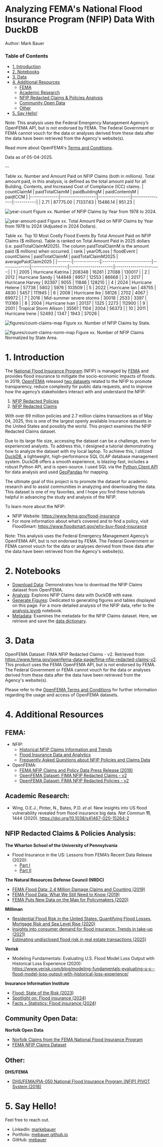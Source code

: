 # Analyzing FEMA's National Flood Insurance Program (NFIP) Data With DuckDB
Author: Mark Bauer

### Table of Contents
* [1. Introduction](#1-Introduction)  
* [2. Notebooks](#2-Notebooks)  
* [3. Data](#3-Data)  
* [4. Additional Resources](#4-Additional-Resources) 
    * [FEMA](#FEMA) 
    * [Academic Research](#Academic-Research) 
    * [NFIP Redacted Claims & Policies Analysis](#NFIP-Redacted-Claims--Policies-Analysis) 
    * [Community Open Data](#Community-Open-Data)
    * [Other](#Other)
* [5. Say Hello!](#5-Say-Hello)  

Note: This analysis uses the Federal Emergency Management Agency’s OpenFEMA API, but is not endorsed by FEMA. The Federal Government or FEMA cannot vouch for the data or analyses derived from these data after the data have been retrieved from the Agency's website(s).

Read more about OpenFEMA's [Terms and Conditions](https://www.fema.gov/about/openfema/terms-conditions).

Data as of 05-04-2025.

-- 

Table xx. Number and Amount Paid on NFIP Claims (both in millions). Total amount paid, in this analysis, is defined as the total amount paid for all Building, Contents, and Increased Cost of Compliance (ICC) claims.
|   countClaimM |   paidTotalClaimM |   paidBuildingM |   paidContentsM |   paidICCM |
|--------------:|------------------:|----------------:|----------------:|-----------:|
|          2.71 |          87775.00 |        71337.63 |        15486.14 |     951.23 |




![year-count](figures/year-count.png)
Figure xx. Number of NFIP Claims by Year from 1978 to 2024.

![year-amount-paid](figures/year-amount-paid.png)
Figure xx. Total Amount Paid on NFIP Claims by Year from 1978 to 2024 (Adjusted in 2024 Dollars).


Table xx. Top 10 Most Costly Flood Events By Total Amount Paid on NFIP Claims ($ millions). Table is ranked on Total Amount Paid in 2025 dollars (i.e. paidTotalClaimM2025). The column paidTotalClaimM is the amount paid ($ millions) when occurred.
|   rank |   yearOfLoss | floodEvent               |   countClaims |   paidTotalClaimM |   paidTotalClaimM2025 |   averagePaidClaim2025 |
|-------:|-------------:|:-------------------------|--------------:|------------------:|----------------------:|-----------------------:|
|      1 |         2005 | Hurricane Katrina        |        208348 |             16261 |                 27088 |                 130017 |
|      2 |         2012 | Hurricane Sandy          |        144848 |              8957 |                 12553 |                  86668 |
|      3 |         2017 | Hurricane Harvey         |         92397 |              9055 |                 11846 |                 128210 |
|      4 |         2024 | Hurricane Helene         |         57738 |              5802 |                  5976 |                 103509 |
|      5 |         2022 | Hurricane Ian            |         48755 |              4830 |                  5457 |                 111945 |
|      6 |         2008 | Hurricane Ike            |         58126 |              2702 |                  4067 |                  69972 |
|      7 |         2016 | Mid-summer severe storms |         30018 |              2533 |                  3397 |                 113169 |
|      8 |         2004 | Hurricane Ivan           |         20137 |              1325 |                  2273 |                 112900 |
|      9 |         2001 | Tropical Storm Allison   |         35561 |              1104 |                  2004 |                  56373 |
|     10 |         2011 | Hurricane Irene          |         52493 |              1347 |                  1943 |                  37026 |



![figures/count-claims-map](figures/count-claims-map.png)
Figure xx. Number of NFIP Claims by State.

![figures/count-claims-norm-map](figures/count-claims-norm-map.png)
Figure xx. Number of NFIP Claims Normalized by State Area.

# 1. Introduction
The [National Flood Insurance Program](https://www.fema.gov/flood-insurance) (NFIP) is managed by [FEMA](https://www.fema.gov/) and provides flood insurance to mitigate the socio-economic impacts of floods. In 2019, [OpenFEMA](https://www.fema.gov/about/reports-and-data/openfema) released [two datasets](https://www.fema.gov/press-release/20230425/fema-publishes-nfip-claims-and-policy-data) related to the NFIP to promote transparency, reduce complexity for public data requests, and to improve how the agency’s stakeholders interact with and understand the NFIP:
1) [NFIP Redacted Policies](https://www.fema.gov/openfema-data-page/fima-nfip-redacted-policies-v2)
2) [NFIP Redacted Claims](https://www.fema.gov/openfema-data-page/fima-nfip-redacted-claims-v2)

With over 69 million policies and 2.7 million claims transactions as of May 04, 2025, this is one of the largest openly available insurance datasets in the United States and possibly the world. This project examines the NFIP Redacted Claims dataset.

Due to its large file size, accessing the dataset can be a challenge, even for experienced analysts. To address this, I designed a tutorial demonstrating how to analyze the dataset with my local laptop. To achieve this, I utilized [DuckDB](https://duckdb.org/), a lightweight, high-performance SQL OLAP database management system. DuckDB offers a smooth experience, is blazing-fast, includes a robust Python API, and is open-source. I used SQL via the [Python Client API](https://duckdb.org/docs/api/python/overview.html) for data analysis and used [GeoPandas](https://geopandas.org/en/stable/) for mapping.

The ultimate goal of this project is to promote the dataset for academic research and to assist communities in analyzing and downloading the data. This dataset is one of my favorites, and I hope you find these tutorials helpful in advancing the study and analysis of the NFIP.

To learn more about the NFIP:
- NFIP Website: https://www.fema.gov/flood-insurance
- For more information about what’s covered and to find a policy, visit FloodSmart: https://www.floodsmart.gov/why-buy-flood-insurance

Note: This analysis uses the Federal Emergency Management Agency’s OpenFEMA API, but is not endorsed by FEMA. The Federal Government or FEMA cannot vouch for the data or analyses derived from these data after the data have been retrieved from the Agency's website(s).

# 2. Notebooks
- [Download Data](https://github.com/mebauer/duckdb-fema-nfip/blob/main/download-data.ipynb): Demonstrates how to download the NFIP Claims dataset from OpenFEMA.
- [Analysis](https://github.com/mebauer/duckdb-fema-nfip/blob/main/analysis.ipynb): Explores NFIP Claims data with DuckDB with ease.
- [Generate Figures](https://github.com/mebauer/duckdb-fema-nfip/blob/main/figures.ipynb): Dedicated to generating figures and tables displayed on this page. For a more detailed analysis of the NFIP data, refer to the [analysis.ipynb](https://github.com/mebauer/duckdb-fema-nfip/blob/main/analysis.ipynb) notebook.
- [Metadata](https://github.com/mebauer/duckdb-fema-nfip/blob/main/metadata.ipynb): Examines the metadata for the NFIP Claims dataset. Here, we retrieve and save the [data dictionary](https://github.com/mebauer/duckdb-fema-nfip/blob/main/data-dictionary.csv).

# 3. Data 
OpenFEMA Dataset: FIMA NFIP Redacted Claims - v2. Retrieved from https://www.fema.gov/openfema-data-page/fima-nfip-redacted-claims-v2. This product uses the FEMA OpenFEMA API, but is not endorsed by FEMA. The Federal Government or FEMA cannot vouch for the data or analyses derived from these data after the data have been retrieved from the Agency's website(s).

Please refer to the [OpenFEMA Terms and Conditions](https://www.fema.gov/about/openfema/terms-conditions) for further information regarding the usage and access of OpenFEMA datasets.

# 4. Additional Resources
## FEMA:
- NFIP:
    - [Historical NFIP Claims Information and Trends](https://www.floodsmart.gov/historical-nfip-claims-information-and-trends?map=countries/us/us-all&region=us&miny=all&maxy=all&county=&gtype=country)
    - [Flood Insurance Data and Analytics](https://nfipservices.floodsmart.gov/reports-flood-insurance-data)
    - [Frequently Asked Questions about NFIP Policies and Claims Data](https://nfipservices.floodsmart.gov/frequently-asked-questions-about-nfip-policies-and-claims-data)
- OpenFEMA:
    - [FEMA NFIP Claims and Policy Data Press Release (2019)](https://www.fema.gov/press-release/20230425/fema-publishes-nfip-claims-and-policy-data)
    - [OpenFEMA Dataset: FIMA NFIP Redacted Claims - v2](https://www.fema.gov/openfema-data-page/fima-nfip-redacted-claims-v2)
    - [OpenFEMA Dataset: FIMA NFIP Redacted Policies - v2](https://www.fema.gov/openfema-data-page/fima-nfip-redacted-policies-v2)
    
## Academic Research:
- Wing, O.E.J., Pinter, N., Bates, P.D. *et al*. New insights into US flood vulnerability revealed from flood insurance big data. *Nat Commun* **11**, 1444 (2020). https://doi.org/10.1038/s41467-020-15264-2

## NFIP Redacted Claims & Policies Analysis:
**The Wharton School of the University of Pennsylvania**  
- Flood Insurance in the US: Lessons from FEMA’s Recent Data Release (2020):
    - [Part I](https://esg.wharton.upenn.edu/news/flood-insurance-in-the-us-lessons-from-femas-recent-data-release-part-i/)
    - [Part II](https://esg.wharton.upenn.edu/climate-center/flood-insurance-in-the-us-lessons-from-femas-recent-data-release-part-ii/)
    
**The Natural Resources Defense Council (NRDC)**  
- [FEMA Flood Data: 2.4 Million Damage Claims and Counting (2019)](https://www.nrdc.org/bio/anna-weber/fema-flood-data-24-million-damage-claims-and-counting)
- [FEMA Flood Data: What We Still Need to Know (2019)](https://www.nrdc.org/bio/anna-weber/fema-flood-data-what-we-still-need-know)
- [FEMA Puts New Data on the Map for Policymakers (2020)](https://www.huduser.gov/portal/periodicals/cityscpe/vol22num1/ch10.pdf)

**Milliman**
- [Residential Flood Risk in the United States: Quantifying Flood Losses, Mortgage Risk and Sea Level Rise (2020)](https://www.soa.org/globalassets/assets/files/resources/research-report/2020/soa-flood-report.pdf)
- [Insights into consumer demand for flood insurance: Trends in take-up (2021)](https://www.milliman.com/en/insight/insights-into-consumer-demand-for-flood-insurance-trends-in-take-up)
- [Estimating undisclosed flood risk in real estate transactions (2025)](https://edge.sitecorecloud.io/millimaninc5660-milliman6442-prod27d5-0001/media/Milliman/PDFs/2025-Articles/1-13-25_NRDC_Estimating-Undisclosed-Flood-Risk.pdf)

**Verisk**
- Modeling Fundamentals: Evaluating U.S. Flood Model Loss Output with Historical Loss Experience (2020): https://www.verisk.com/blog/modeling-fundamentals-evaluating-u-s--flood-model-loss-output-with-historical-loss-experience/

**Insurance Information Institute**
- [Flood: State of the Risk (2023)](https://www.iii.org/article/flood-state-of-the-risk)
- [Spotlight on: Flood insurance (2024)](https://www.iii.org/article/spotlight-on-flood-insurance)
- [Facts + Statistics: Flood insurance (2024)](https://www.iii.org/fact-statistic/facts-statistics-flood-insurance)
    
## Community Open Data:
**Norfolk Open Data**  
- [Norfolk Claims from the FEMA National Flood Insurance Program](https://data.norfolk.gov/stories/s/FEMA-National-Flood-Insurance-Program-Redacted-Cla/gi5t-nkzw/)
- [FEMA NFIP Claims Dataset](https://data.norfolk.gov/Government/FEMA-NFIP-Claims/suf7-r643/about_data)

## Other:
**DHS/FEMA**    
- [DHS/FEMA/PIA-050 National Flood Insurance Program (NFIP) PIVOT System (2018)](https://www.dhs.gov/publication/dhsfemapia-050-national-flood-insurance-program-nfip-pivot-system)

# 5. Say Hello!
Feel free to reach out.
- LinkedIn: [markebauer](https://www.linkedin.com/in/markebauer/)   
- Portfolio: [mebauer.github.io](https://mebauer.github.io/)
- GitHub: [mebauer](https://github.com/mebauer) 
